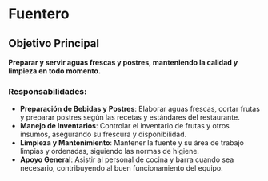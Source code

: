# Fuentero

## Objetivo Principal
**Preparar y servir aguas frescas y postres, manteniendo la calidad y limpieza en todo momento.**

### Responsabilidades:
- **Preparación de Bebidas y Postres**: Elaborar aguas frescas, cortar frutas y preparar postres según las recetas y estándares del restaurante.
- **Manejo de Inventarios**: Controlar el inventario de frutas y otros insumos, asegurando su frescura y disponibilidad.
- **Limpieza y Mantenimiento**: Mantener la fuente y su área de trabajo limpias y ordenadas, siguiendo las normas de higiene.
- **Apoyo General**: Asistir al personal de cocina y barra cuando sea necesario, contribuyendo al buen funcionamiento del equipo.
